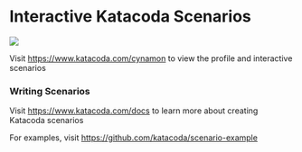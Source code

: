 # Interactive Katacoda Scenarios

[![](http://shields.katacoda.com/katacoda/cynamon/count.svg)](https://www.katacoda.com/cynamon "Get your profile on Katacoda.com")

Visit https://www.katacoda.com/cynamon to view the profile and interactive scenarios

### Writing Scenarios
Visit https://www.katacoda.com/docs to learn more about creating Katacoda scenarios

For examples, visit https://github.com/katacoda/scenario-example
